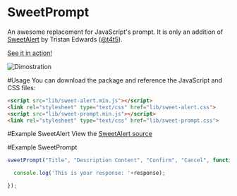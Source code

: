 # SweetPrompt
An awesome replacement for JavaScript's prompt.
It is only an addition of [SweetAlert](https://github.com/t4t5/sweetalert) by Tristan Edwards ([@t4t5](https://github.com/t4t5)).

[See it in action!](http://www.derosagabriele.com/project/sweetprompt/)

![Dimostration](https://cloud.githubusercontent.com/assets/4183824/5696868/a63946e8-99df-11e4-9d22-03f3579e2459.gif)

#Usage
You can download the package and reference the JavaScript and CSS files:

```html
<script src="lib/sweet-alert.min.js"></script>
<link rel="stylesheet" type="text/css" href="lib/sweet-alert.css">
<script src="lib/sweet-prompt.min.js"></script>
<link rel="stylesheet" type="text/css" href="lib/sweet-prompt.css">
```

#Example SweetAlert
View the [SweetAlert source](https://github.com/t4t5/sweetalert)

#Example SweetPrompt

```javascript
sweetPrompt("Title", "Description Content", "Confirm", "Cancel", function(response){

  console.log('This is your response: '+response);

});
```

